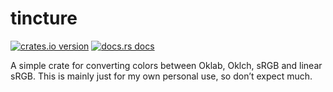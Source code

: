# tincture

[![crates.io version](https://img.shields.io/crates/v/tincture.svg)](https://crates.io/crates/tincture)
[![docs.rs docs](https://img.shields.io/badge/docs-latest-blue.svg)](https://docs.rs/tincture)

A simple crate for converting colors between Oklab, Oklch, sRGB and linear sRGB. This is mainly just for my own personal use, so don’t expect much.
